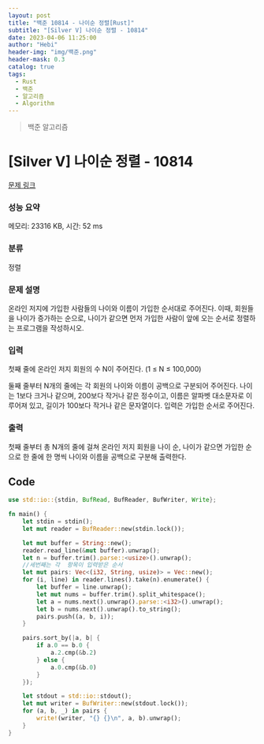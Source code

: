 ```yaml
---
layout: post
title: "백준 10814 - 나이순 정렬[Rust]"
subtitle: "[Silver V] 나이순 정렬 - 10814"
date: 2023-04-06 11:25:00
author: "Hebi"
header-img: "img/백준.png"
header-mask: 0.3
catalog: true
tags:
  - Rust
  - 백준
  - 알고리즘
  - Algorithm
---
```


> 백준 알고리즘

# [Silver V] 나이순 정렬 - 10814

[문제 링크](https://www.acmicpc.net/problem/10814)

### 성능 요약

메모리: 23316 KB, 시간: 52 ms

### 분류

정렬

### 문제 설명

<p>온라인 저지에 가입한 사람들의 나이와 이름이 가입한 순서대로 주어진다. 이때, 회원들을 나이가 증가하는 순으로, 나이가 같으면 먼저 가입한 사람이 앞에 오는 순서로 정렬하는 프로그램을 작성하시오.</p>

### 입력

 <p>첫째 줄에 온라인 저지 회원의 수 N이 주어진다. (1 ≤ N ≤ 100,000)</p>

<p>둘째 줄부터 N개의 줄에는 각 회원의 나이와 이름이 공백으로 구분되어 주어진다. 나이는 1보다 크거나 같으며, 200보다 작거나 같은 정수이고, 이름은 알파벳 대소문자로 이루어져 있고, 길이가 100보다 작거나 같은 문자열이다. 입력은 가입한 순서로 주어진다.</p>

### 출력

 <p>첫째 줄부터 총 N개의 줄에 걸쳐 온라인 저지 회원을 나이 순, 나이가 같으면 가입한 순으로 한 줄에 한 명씩 나이와 이름을 공백으로 구분해 출력한다.</p>

## Code

```rs
use std::io::{stdin, BufRead, BufReader, BufWriter, Write};

fn main() {
    let stdin = stdin();
    let mut reader = BufReader::new(stdin.lock());

    let mut buffer = String::new();
    reader.read_line(&mut buffer).unwrap();
    let n = buffer.trim().parse::<usize>().unwrap();
    //세번째는 각  항목이 입력받은 순서
    let mut pairs: Vec<(i32, String, usize)> = Vec::new();
    for (i, line) in reader.lines().take(n).enumerate() {
        let buffer = line.unwrap();
        let mut nums = buffer.trim().split_whitespace();
        let a = nums.next().unwrap().parse::<i32>().unwrap();
        let b = nums.next().unwrap().to_string();
        pairs.push((a, b, i));
    }

    pairs.sort_by(|a, b| {
        if a.0 == b.0 {
            a.2.cmp(&b.2)
        } else {
            a.0.cmp(&b.0)
        }
    });

    let stdout = std::io::stdout();
    let mut writer = BufWriter::new(stdout.lock());
    for (a, b, _) in pairs {
        write!(writer, "{} {}\n", a, b).unwrap();
    }
}
```
